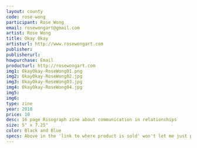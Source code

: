 ```yaml
---
layout: county 
code: rose-wong
participant: Rose Wong
email: rosewongart@gmail.com
artist: Rose Wong
title: Okay Okay
artisturl: http://www.rosewongart.com
publisher: 
publisherurl: 
howpurchase: Email
producturl: http://rosewongart.com
img1: OkayOkay-RoseWong01.png
img2: OkayOkay-RoseWong02.jpg
img3: OkayOkay-RoseWong03.jpg
img4: OkayOkay-RoseWong04.jpg
img5: 
img6: 
type: zine
year: 2018
price: 10
desc: 16 page Risograph zine about communication in relationships
size: 5" x 7.25"
color: Black and Blue
specs: Above in the 'link to where product is sold' won't let me just put in my email so I put my website
---
```


